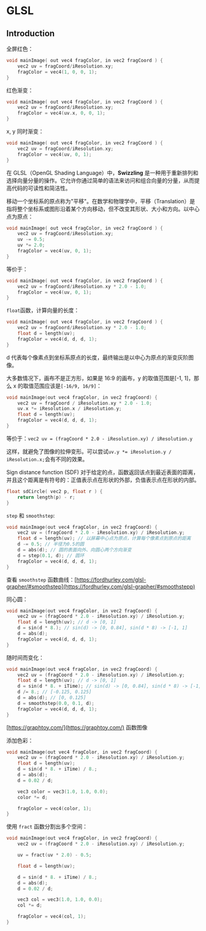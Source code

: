 # GLSL

## Introduction

全屏红色：

```c
void mainImage( out vec4 fragColor, in vec2 fragCoord ) {
    vec2 uv = fragCoord/iResolution.xy;
    fragColor = vec4(1, 0, 0, 1);
}
```

红色渐变：

```c
void mainImage( out vec4 fragColor, in vec2 fragCoord ) {
    vec2 uv = fragCoord/iResolution.xy;
    fragColor = vec4(uv.x, 0, 0, 1);
}
```

x, y 同时渐变：

```c
void mainImage( out vec4 fragColor, in vec2 fragCoord ) {
    vec2 uv = fragCoord/iResolution.xy;
    fragColor = vec4(uv, 0, 1);
}
```

在 GLSL（OpenGL Shading Language）中，**Swizzling** 是一种用于重新排列和选择向量分量的操作。它允许你通过简单的语法来访问和组合向量的分量，从而提高代码的可读性和简洁性。

移动一个坐标系的原点称为"平移"。在数学和物理学中，平移（Translation）是指将整个坐标系或图形沿着某个方向移动，但不改变其形状、大小和方向。以中心点为原点：

```c
void mainImage( out vec4 fragColor, in vec2 fragCoord ) {
    vec2 uv = fragCoord/iResolution.xy;
    uv -= 0.5;
    uv *= 2.0;
    fragColor = vec4(uv, 0, 1);
}
```

等价于：

```c
void mainImage( out vec4 fragColor, in vec2 fragCoord ) {
    vec2 uv = fragCoord/iResolution.xy * 2.0 - 1.0;
    fragColor = vec4(uv, 0, 1);
}
```

`float`函数，计算向量的长度：

```c
void mainImage( out vec4 fragColor, in vec2 fragCoord ) {
    vec2 uv = fragCoord/iResolution.xy * 2.0 - 1.0;
    float d = length(uv);
    fragColor = vec4(d, d, d, 1);
}
```

d 代表每个像素点到坐标系原点的长度，最终输出是以中心为原点的渐变灰阶图像。

大多数情况下，画布不是正方形，如果是 16:9 的画布，y 的取值范围是[-1, 1]，那么 x 的取值范围应该是`[-16/9, 16/9]`：

```c
void mainImage(out vec4 fragColor, in vec2 fragCoord) {
    vec2 uv = fragCoord / iResolution.xy * 2.0 - 1.0;
    uv.x *= iResolution.x / iResolution.y;
    float d = length(uv);
    fragColor = vec4(d, d, d, 1);
}
```

等价于：`vec2 uv = (fragCoord * 2.0 - iResolution.xy) / iResolution.y`

这样，就避免了图像的拉伸变形。可以尝试`uv.y *= iResolution.y / iResolution.x;`会有不同的效果。

Sign distance function (SDF) 对于给定的点，函数返回该点到最近表面的距离，并且这个距离是有符号的：正值表示点在形状的外部，负值表示点在形状的内部。

```c
float sdCircle( vec2 p, float r ) {
    return length(p) - r;
}
```

`step` 和 `smoothstep`:

```c
void mainImage(out vec4 fragColor, in vec2 fragCoord) {
    vec2 uv = (fragCoord * 2.0 - iResolution.xy) / iResolution.y;
    float d = length(uv); // 以屏幕中心点为原点，计算每个像素点到原点的距离
    d -= 0.5; // 半径为0.5的圆
    d = abs(d); // 圆的表面向外、向圆心两个方向渐变
    d = step(0.1, d); // 圆环
    fragColor = vec4(d, d, d, 1);
}
```

查看 `smoothstep` 函数曲线：[https://fordhurley.com/glsl-grapher/#smoothstep](https://fordhurley.com/glsl-grapher/#smoothstepp)

同心圆：

```c
void mainImage(out vec4 fragColor, in vec2 fragCoord) {
    vec2 uv = (fragCoord * 2.0 - iResolution.xy) / iResolution.y;
    float d = length(uv); // d -> [0, 1]
    d = sin(d * 8.); // sin(d) -> [0, 0.84], sin(d * 8) -> [-1, 1]
    d = abs(d);
    fragColor = vec4(d, d, d, 1);
}
```

随时间而变化：

```c
void mainImage(out vec4 fragColor, in vec2 fragCoord) {
    vec2 uv = (fragCoord * 2.0 - iResolution.xy) / iResolution.y;
    float d = length(uv); // d -> [0, 1]
    d = sin(d * 8. + iTime); // sin(d) -> [0, 0.84], sin(d * 8) -> [-1, 1]
    d /= 8.; // [-0.125, 0.125]
    d = abs(d); // [0, 0.125]
    d = smoothstep(0.0, 0.1, d);
    fragColor = vec4(d, d, d, 1);
}
```

[https://graphtoy.com/](https://graphtoy.com/) 函数图像

添加色彩：

```c
void mainImage(out vec4 fragColor, in vec2 fragCoord) {
    vec2 uv = (fragCoord * 2.0 - iResolution.xy) / iResolution.y;
    float d = length(uv);
    d = sin(d * 8. + iTime) / 8.;
    d = abs(d);
    d = 0.02 / d;

    vec3 color = vec3(1.0, 1.0, 0.0);
    color *= d;

    fragColor = vec4(color, 1);
}
```

使用 `fract` 函数分割出多个空间：

```c
void mainImage(out vec4 fragColor, in vec2 fragCoord) {
    vec2 uv = (fragCoord * 2.0 - iResolution.xy) / iResolution.y;

    uv = fract(uv * 2.0) - 0.5;

    float d = length(uv);

    d = sin(d * 8. + iTime) / 8.;
    d = abs(d);
    d = 0.02 / d;

    vec3 col = vec3(1.0, 1.0, 0.0);
    col *= d;

    fragColor = vec4(col, 1);
}
```
